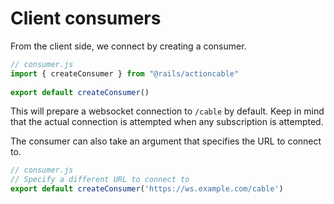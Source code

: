 
# Client consumers

From the client side, we connect by creating a consumer.

```javascript
// consumer.js
import { createConsumer } from "@rails/actioncable"
 
export default createConsumer()
```

This will prepare a websocket connection to `/cable` by default.
Keep in mind that the actual connection is attempted when any subscription is attempted.

The consumer can also take an argument that specifies the URL to connect to.

```javascript
// consumer.js
// Specify a different URL to connect to
export default createConsumer('https://ws.example.com/cable')
```
